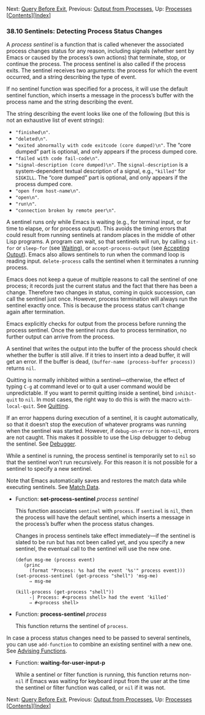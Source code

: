 <!-- This is the GNU Emacs Lisp Reference Manual
corresponding to Emacs version 27.2.

Copyright (C) 1990-1996, 1998-2021 Free Software Foundation,
Inc.

Permission is granted to copy, distribute and/or modify this document
under the terms of the GNU Free Documentation License, Version 1.3 or
any later version published by the Free Software Foundation; with the
Invariant Sections being "GNU General Public License," with the
Front-Cover Texts being "A GNU Manual," and with the Back-Cover
Texts as in (a) below.  A copy of the license is included in the
section entitled "GNU Free Documentation License."

(a) The FSF's Back-Cover Text is: "You have the freedom to copy and
modify this GNU manual.  Buying copies from the FSF supports it in
developing GNU and promoting software freedom." -->

<!-- Created by GNU Texinfo 6.7, http://www.gnu.org/software/texinfo/ -->

Next: [Query Before Exit](Query-Before-Exit.html), Previous: [Output from Processes](Output-from-Processes.html), Up: [Processes](Processes.html)   \[[Contents](index.html#SEC_Contents "Table of contents")]\[[Index](Index.html "Index")]

### 38.10 Sentinels: Detecting Process Status Changes

A *process sentinel* is a function that is called whenever the associated process changes status for any reason, including signals (whether sent by Emacs or caused by the process’s own actions) that terminate, stop, or continue the process. The process sentinel is also called if the process exits. The sentinel receives two arguments: the process for which the event occurred, and a string describing the type of event.

If no sentinel function was specified for a process, it will use the default sentinel function, which inserts a message in the process’s buffer with the process name and the string describing the event.

The string describing the event looks like one of the following (but this is not an exhaustive list of event strings):

*   `"finished\n"`.
*   `"deleted\n"`.
*   `"exited abnormally with code exitcode (core dumped)\n"`. The “core dumped” part is optional, and only appears if the process dumped core.
*   `"failed with code fail-code\n"`.
*   `"signal-description (core dumped)\n"`. The `signal-description` is a system-dependent textual description of a signal, e.g., `"killed"` for `SIGKILL`. The “core dumped” part is optional, and only appears if the process dumped core.
*   `"open from host-name\n"`.
*   `"open\n"`.
*   `"run\n"`.
*   `"connection broken by remote peer\n"`.

A sentinel runs only while Emacs is waiting (e.g., for terminal input, or for time to elapse, or for process output). This avoids the timing errors that could result from running sentinels at random places in the middle of other Lisp programs. A program can wait, so that sentinels will run, by calling `sit-for` or `sleep-for` (see [Waiting](Waiting.html)), or `accept-process-output` (see [Accepting Output](Accepting-Output.html)). Emacs also allows sentinels to run when the command loop is reading input. `delete-process` calls the sentinel when it terminates a running process.

Emacs does not keep a queue of multiple reasons to call the sentinel of one process; it records just the current status and the fact that there has been a change. Therefore two changes in status, coming in quick succession, can call the sentinel just once. However, process termination will always run the sentinel exactly once. This is because the process status can’t change again after termination.

Emacs explicitly checks for output from the process before running the process sentinel. Once the sentinel runs due to process termination, no further output can arrive from the process.

A sentinel that writes the output into the buffer of the process should check whether the buffer is still alive. If it tries to insert into a dead buffer, it will get an error. If the buffer is dead, `(buffer-name (process-buffer process))` returns `nil`.

Quitting is normally inhibited within a sentinel—otherwise, the effect of typing `C-g` at command level or to quit a user command would be unpredictable. If you want to permit quitting inside a sentinel, bind `inhibit-quit` to `nil`. In most cases, the right way to do this is with the macro `with-local-quit`. See [Quitting](Quitting.html).

If an error happens during execution of a sentinel, it is caught automatically, so that it doesn’t stop the execution of whatever programs was running when the sentinel was started. However, if `debug-on-error` is non-`nil`, errors are not caught. This makes it possible to use the Lisp debugger to debug the sentinel. See [Debugger](Debugger.html).

While a sentinel is running, the process sentinel is temporarily set to `nil` so that the sentinel won’t run recursively. For this reason it is not possible for a sentinel to specify a new sentinel.

Note that Emacs automatically saves and restores the match data while executing sentinels. See [Match Data](Match-Data.html).

*   Function: **set-process-sentinel** *process sentinel*

    This function associates `sentinel` with `process`. If `sentinel` is `nil`, then the process will have the default sentinel, which inserts a message in the process’s buffer when the process status changes.

    Changes in process sentinels take effect immediately—if the sentinel is slated to be run but has not been called yet, and you specify a new sentinel, the eventual call to the sentinel will use the new one.

        (defun msg-me (process event)
           (princ
             (format "Process: %s had the event '%s'" process event)))
        (set-process-sentinel (get-process "shell") 'msg-me)
             ⇒ msg-me

    <!---->

        (kill-process (get-process "shell"))
             -| Process: #<process shell> had the event 'killed'
             ⇒ #<process shell>

<!---->

*   Function: **process-sentinel** *process*

    This function returns the sentinel of `process`.

In case a process status changes need to be passed to several sentinels, you can use `add-function` to combine an existing sentinel with a new one. See [Advising Functions](Advising-Functions.html).

*   Function: **waiting-for-user-input-p**

    While a sentinel or filter function is running, this function returns non-`nil` if Emacs was waiting for keyboard input from the user at the time the sentinel or filter function was called, or `nil` if it was not.

Next: [Query Before Exit](Query-Before-Exit.html), Previous: [Output from Processes](Output-from-Processes.html), Up: [Processes](Processes.html)   \[[Contents](index.html#SEC_Contents "Table of contents")]\[[Index](Index.html "Index")]
